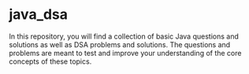 # java_dsa
In this repository, you will find a collection of basic Java questions and solutions as well as DSA problems and solutions. The questions and problems are meant to test and improve your understanding of the core concepts of these topics.
